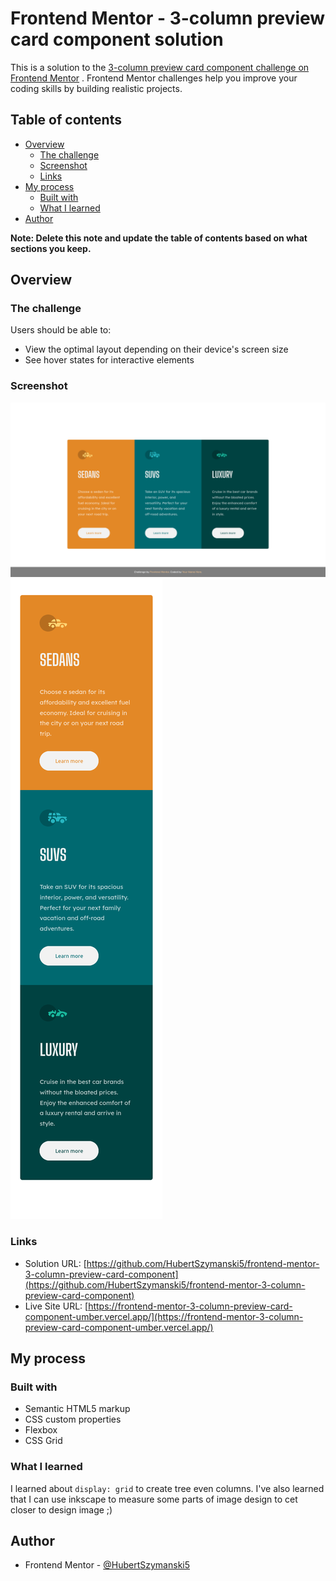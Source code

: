 # Frontend Mentor - 3-column preview card component solution

This is a solution to
the [3-column preview card component challenge on Frontend Mentor](https://www.frontendmentor.io/challenges/3column-preview-card-component-pH92eAR2-)
. Frontend Mentor challenges help you improve your coding skills by building realistic projects.

## Table of contents

- [Overview](#overview)
    - [The challenge](#the-challenge)
    - [Screenshot](#screenshot)
    - [Links](#links)
- [My process](#my-process)
    - [Built with](#built-with)
    - [What I learned](#what-i-learned)
- [Author](#author)

**Note: Delete this note and update the table of contents based on what sections you keep.**

## Overview

### The challenge

Users should be able to:

- View the optimal layout depending on their device's screen size
- See hover states for interactive elements

### Screenshot

![](./screenshot.png)
![](./screenshot2.png)

### Links

- Solution
  URL: [https://github.com/HubertSzymanski5/frontend-mentor-3-column-preview-card-component](https://github.com/HubertSzymanski5/frontend-mentor-3-column-preview-card-component)
- Live Site URL: [https://frontend-mentor-3-column-preview-card-component-umber.vercel.app/](https://frontend-mentor-3-column-preview-card-component-umber.vercel.app/)

## My process

### Built with

- Semantic HTML5 markup
- CSS custom properties
- Flexbox
- CSS Grid

### What I learned

I learned about `display: grid` to create tree even columns. I've also learned that
I can use inkscape to measure some parts of image design to cet closer to design image ;)

## Author

- Frontend Mentor - [@HubertSzymanski5](https://www.frontendmentor.io/profile/HubertSzymanski5)
